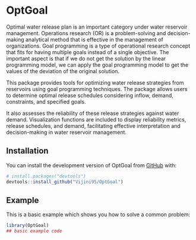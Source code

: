 
# OptGoal

<!-- badges: start -->
<!-- badges: end -->

Optimal water release plan is an important category under water reservoir management. Operations research (OR) is a problem-solving and decision-making analytical method that is effective in the management of organizations. Goal programming is a type of operational research concept that fits for having multiple goals instead of a single objective. The important aspect is that if we do not get the solution by the linear programming model, we can apply the goal programming model to get the values of the deviation of the original solution. 

This package provides tools for optimizing water release strategies from reservoirs using goal programming techniques. The package allows users to determine optimal release schedules considering inflow, demand, constraints, and specified goals. 

It also assesses the reliability of these release strategies against water demand. Visualization functions are included to display reliability metrics, release schedules, and demand, facilitating effective interpretation and decision-making in water reservoir management.

## Installation

You can install the development version of OptGoal from [GitHub](https://github.com/) with:

``` r
# install.packages("devtools")
devtools::install_github("Vijini95/OptGoal")
```

## Example

This is a basic example which shows you how to solve a common problem:

``` r
library(OptGoal)
## basic example code
```

